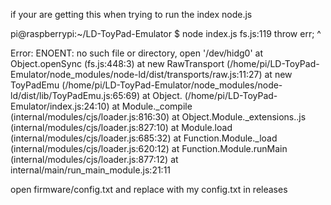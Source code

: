 if your are getting this when trying to run the index node.js

pi@raspberrypi:~/LD-ToyPad-Emulator $ node index.js
fs.js:119
throw err;
^

Error: ENOENT: no such file or directory, open '/dev/hidg0'
at Object.openSync (fs.js:448:3)
at new RawTransport (/home/pi/LD-ToyPad-Emulator/node_modules/node-ld/dist/transports/raw.js:11:27)
at new ToyPadEmu (/home/pi/LD-ToyPad-Emulator/node_modules/node-ld/dist/lib/ToyPadEmu.js:65:69)
at Object. (/home/pi/LD-ToyPad-Emulator/index.js:24:10)
at Module._compile (internal/modules/cjs/loader.js:816:30)
at Object.Module._extensions..js (internal/modules/cjs/loader.js:827:10)
at Module.load (internal/modules/cjs/loader.js:685:32)
at Function.Module._load (internal/modules/cjs/loader.js:620:12)
at Function.Module.runMain (internal/modules/cjs/loader.js:877:12)
at internal/main/run_main_module.js:21:11

open firmware/config.txt and replace with my config.txt in releases


